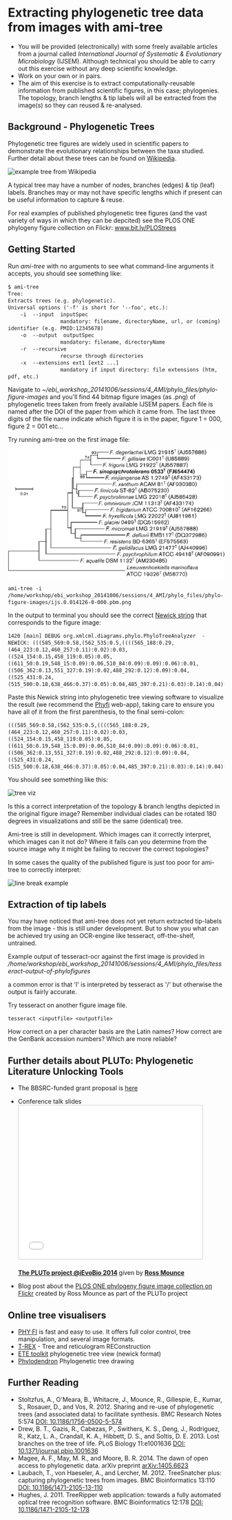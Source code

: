 Extracting phylogenetic tree data from images with ami-tree
============================

 * You will be provided (electronically) with some freely available articles from a journal called *International Journal of Systematic & Evolutionary Microbiology* (IJSEM). Although technical you should be able to carry out this exercise without any deep scientific knowledge.
 * Work on your own or in pairs.
 * The aim of this exercise is to extract computationally-reusable information from published scientific figures, in this case; phylogenies. The topology, branch lengths & tip labels will all be extracted from the image(s) so they can reused & re-analysed. 

 Background - Phylogenetic Trees
 --------

Phylogenetic tree figures are widely used in scientific papers to demonstrate the evolutionary relationships between the taxa studied. Further detail about these trees can be found on [Wikipedia](http://en.wikipedia.org/wiki/Phylogenetic_tree). 

![example tree from Wikipedia](http://upload.wikimedia.org/wikipedia/commons/thumb/3/3f/NewickExample.svg/500px-NewickExample.svg.png)

A typical tree may have a number of nodes, branches (edges) & tip (leaf) labels. Branches may or may not have specific lengths which if present can be useful information to capture & reuse.

For real examples of published phylogenetic tree figures (and the vast variety of ways in which they can be depcited) see the PLOS ONE phylogeny figure collection on Flickr: www.bit.ly/PLOStrees


## Getting Started

 
 Run *ami-tree* with no arguments to see what command-line arguments it accepts, you should see something like:
 
```
$ ami-tree
Tree: 
Extracts trees (e.g. phylogenetic).
Universal options ('-f' is short for '--foo', etc.):
    -i  --input  inputSpec
                 mandatory: filename, directoryName, url, or (coming) identifier (e.g. PMID:12345678)
    -o  --output  outputSpec
                 mandatory: filename, directoryName
    -r  --recursive
                 recurse through directories
    -x  --extensions ext1 [ext2 ...]
                 mandatory if input directory: file extensions (htm, pdf, etc.)

```

Navigate to *~/ebi_workshop_20141006/sessions/4_AMI/phylo_files/phylo-figure-images* and you'll find 44 bitmap figure images (as .png) of phylogenetic trees taken from freely available IJSEM papers. Each file is named after the DOI of the paper from which it came from. The last three digits of the file name indicate which figure it is in the paper, figure 1 = 000, figure 2 = 001 etc...

Try running ami-tree on the first image file:

![image of first tree](https://raw.githubusercontent.com/ContentMine/ebi_workshop_20141006/master/sessions/4_AMI/phylo_files/phylo-figure-images/ijs.0.014126-0-000.pbm.png)

```
ami-tree -i /home/workshop/ebi_workshop_20141006/sessions/4_AMI/phylo_files/phylo-figure-images/ijs.0.014126-0-000.pbm.png
```

In the output to terminal you should see the correct [Newick string](http://en.wikipedia.org/wiki/Newick_format) that corresponds to the figure image:

```
1420 [main] DEBUG org.xmlcml.diagrams.phylo.PhyloTreeAnalyzer  - NEWICK: (((585_569:0.58,(562_535:0.5,((((565_188:0.29,(464_223:0.12,460_257:0.11):0.02):0.03,((524_154:0.15,458_119:0.05):0.05,((611_50:0.19,548_15:0.09):0.06,510_84:0.09):0.09):0.06):0.01,((506_362:0.13,551_327:0.19):0.02,488_292:0.12):0.09):0.04,((525_431:0.24,(515_500:0.18,638_466:0.37):0.05):0.04,485_397:0.21):0.03):0.14):0.04):0.06,386_605:0.33):0.25,639_659:0.97):0.03;
```

Paste this Newick string into phylogenetic tree viewing software to visualize the result (we recommend the [Phyfi](http://cgi-www.daimi.au.dk/cgi-chili/phyfi/go) web-app), taking care to ensure you have all of it from the first parenthesis, to the final semi-colon:

```
(((585_569:0.58,(562_535:0.5,((((565_188:0.29,(464_223:0.12,460_257:0.11):0.02):0.03,((524_154:0.15,458_119:0.05):0.05,((611_50:0.19,548_15:0.09):0.06,510_84:0.09):0.09):0.06):0.01,((506_362:0.13,551_327:0.19):0.02,488_292:0.12):0.09):0.04,((525_431:0.24,(515_500:0.18,638_466:0.37):0.05):0.04,485_397:0.21):0.03):0.14):0.04):0.06,386_605:0.33):0.25,639_659:0.97):0.03;
```

You should see something like this:

![tree viz](https://dl.dropboxusercontent.com/u/757135/ami-tree-viz.png)

Is this a correct interpretation of the topology & branch lengths depicted in the original figure image? Remember individual clades can be rotated 180 degrees in visualizations and still be the same (identical) tree.

Ami-tree is still in development. Which images can it correctly interpret, which images can it not do? Where it fails can you determine from the source image why it might be failing to recover the correct topologies?

In some cases the quality of the published figure is just too poor for ami-tree to correctly interpret:

![line break example](https://dl.dropboxusercontent.com/u/757135/linebreak1.png)

## Extraction of tip labels

You may have noticed that ami-tree does not yet return extracted tip-labels from the image - this is still under development. But to show you what can be achieved try using an OCR-engine like tesseract, off-the-shelf, untrained.

Example output of tesseract-ocr against the first image is provided in */home/workshop/ebi_workshop_20141006/sessions/4_AMI/phylo_files/tesseract-output-of-phylofigures*

a common error is that 'l' is interpreted by tesseract as '/' but otherwise the output is fairly accurate.

Try tesseract on another figure image file.

```
tesseract <inputfile> <outputfile>
```

How correct on a per character basis are the Latin names? How correct are the GenBank accession numbers? Which are more reliable?


## Further details about PLUTo: Phylogenetic Literature Unlocking Tools

* The BBSRC-funded grant proposal is [here](http://www.bbsrc.ac.uk/pa/grants/AwardDetails.aspx?FundingReference=BB/K015702/1)

* Conference talk slides <iframe src="//www.slideshare.net/slideshow/embed_code/36236562" width="427" height="356" frameborder="0" marginwidth="0" marginheight="0" scrolling="no" style="border:1px solid #CCC; border-width:1px; margin-bottom:5px; max-width: 100%;" allowfullscreen> </iframe> <div style="margin-bottom:5px"> <strong> <a href="https://www.slideshare.net/rossmounce/the-pluto-project-ievobio-2014" title="The PLUTo project @iEvoBio 2014" target="_blank">The PLUTo project @iEvoBio 2014</a> </strong> given by <strong><a href="http://www.slideshare.net/rossmounce" target="_blank">Ross Mounce</a></strong> </div>

* Blog post about the [PLOS ONE phylogeny figure image collection on Flickr](http://rossmounce.co.uk/2014/05/07/plos-one-phylogeny/) created by Ross Mounce as part of the PLUTo project

## Online tree visualisers

- [PHY·FI](http://cgi-www.cs.au.dk/cgi-chili/phyfi/go) is fast and easy to use. It offers full color control, tree manipulation, and several image formats.
- [T-REX](http://www.trex.uqam.ca/) - Tree and reticulogram REConstruction
- [ETE toolkit](http://etetoolkit.org/treeview/) phylogenetic tree view (newick format)
- [Phylodendron](http://iubio.bio.indiana.edu/treeapp/)  Phylogenetic tree drawing

## Further Reading

* Stoltzfus, A., O'Meara, B., Whitacre, J., Mounce, R., Gillespie, E., Kumar, S., Rosauer, D., and Vos, R. 2012. Sharing and re-use of phylogenetic trees (and associated data) to facilitate synthesis. BMC Research Notes 5:574 [DOI: 10.1186/1756-0500-5-574](http://dx.doi.org/10.1186/1756-0500-5-574)
* Drew, B. T., Gazis, R., Cabezas, P., Swithers, K. S., Deng, J., Rodriguez, R., Katz, L. A., Crandall, K. A., Hibbett, D. S., and Soltis, D. E. 2013. Lost branches on the tree of life. PLoS Biology 11:e1001636 [DOI: 10.1371/journal.pbio.1001636](http://dx.doi.org/10.1371/journal.pbio.1001636)
* Magee, A. F., May, M. R., and Moore, B. R. 2014. The dawn of open access to phylogenetic data. arXiv preprint [arXiv:1405.6623](http://arxiv.org/abs/1405.6623)
* Laubach, T., von Haeseler, A., and Lercher, M. 2012. TreeSnatcher plus: capturing phylogenetic trees from images. BMC Bioinformatics 13:110 [DOI: 10.1186/1471-2105-13-110](http://dx.doi.org/10.1186/1471-2105-13-110)
* Hughes, J. 2011. TreeRipper web application: towards a fully automated optical tree recognition software. BMC Bioinformatics 12:178 [DOI: 10.1186/1471-2105-12-178](http://dx.doi.org/10.1186/1471-2105-12-178)
